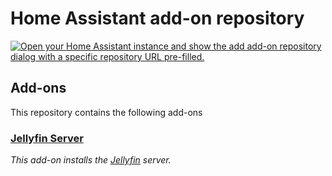 # Home Assistant add-on repository

[![Open your Home Assistant instance and show the add add-on repository dialog with a specific repository URL pre-filled.](https://my.home-assistant.io/badges/supervisor_add_addon_repository.svg)](https://my.home-assistant.io/redirect/supervisor_add_addon_repository/?repository_url=https%3A%2F%2Fgithub.com%2Fmdvorak%2Fha-addon-jellyfin)

## Add-ons

This repository contains the following add-ons

### [Jellyfin Server](./jellyfin-server)

_This add-on installs the [Jellyfin](https://jellyfin.org/) server._
